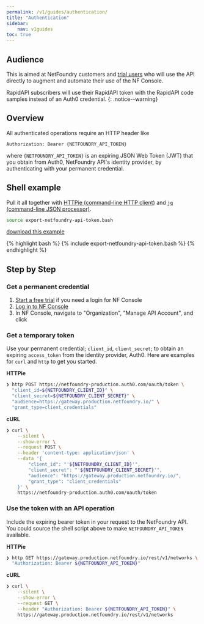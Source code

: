 ```yaml
---
permalink: /v1/guides/authentication/
title: "Authentication"
sidebar:
    nav: v1guides
toc: true
---
```


## Audience

This is aimed at NetFoundry customers and [trial users](https://nfconsole.io/signup) who will use the API directly to augment and automate their use of the NF Console.

RapidAPI subscribers will use their RapidAPI token with the RapidAPI code samples instead of an Auth0 credential.
{: .notice--warning}

## Overview

All authenticated operations require an HTTP header like

```http
Authorization: Bearer {NETFOUNDRY_API_TOKEN}
```

where `{NETFOUNDRY_API_TOKEN}` is an expiring JSON Web Token (JWT) that you obtain from Auth0, NetFoundry API's identity provider, by authenticating with your permanent credential.

## Shell example

Pull it all together with [HTTPie (command-line HTTP client)](https://httpie.org/) and [`jq` (command-line JSON processor)](https://stedolan.github.io/jq/).

```bash
source export-netfoundry-api-token.bash
```

[download this example](/assets/export-netfoundry-api-token.bash)

{% highlight bash %}
{% include export-netfoundry-api-token.bash %}
{% endhighlight %}

## Step by Step

### Get a permanent credential

1. [Start a free trial](https://nfconsole.io/signup) if you need a login for NF Console
2. [Log in to NF Console](https://nfconsole.io/login)
3. In NF Console, navigate to "Organization", "Manage API Account", and click <i class="fas fa-plus-circle"></i>

### Get a temporary token

Use your permanent credential; `client_id`, `client_secret`; to obtain an expiring `access_token` from the identity provider, Auth0. Here are examples for `curl` and `http` to get you started.

**HTTPie**

```bash
❯ http POST https://netfoundry-production.auth0.com/oauth/token \
  "client_id=${NETFOUNDRY_CLIENT_ID}" \
  "client_secret=${NETFOUNDRY_CLIENT_SECRET}" \
  "audience=https://gateway.production.netfoundry.io/" \
  "grant_type=client_credentials"
```

**cURL**

```bash
❯ curl \
    --silent \
    --show-error \
    --request POST \
    --header 'content-type: application/json' \
    --data '{
        "client_id": "'${NETFOUNDRY_CLIENT_ID}'",
        "client_secret": "'${NETFOUNDRY_CLIENT_SECRET}'",  
        "audience": "https://gateway.production.netfoundry.io/",
        "grant_type": "client_credentials"
    }' \
    https://netfoundry-production.auth0.com/oauth/token
```

### Use the token with an API operation

Include the expiring bearer token in your request to the NetFoundry API. You could source the shell script above to make `NETFOUNDRY_API_TOKEN` available.

**HTTPie**

```bash
❯ http GET https://gateway.production.netfoundry.io/rest/v1/networks \
  "Authorization: Bearer ${NETFOUNDRY_API_TOKEN}"
```

**cURL**

```bash
❯ curl \
    --silent \
    --show-error \
    --request GET \
    --header "Authorization: Bearer ${NETFOUNDRY_API_TOKEN}" \
    https://gateway.production.netfoundry.io/rest/v1/networks
```
